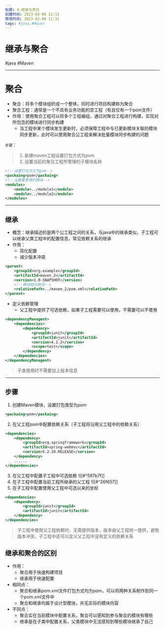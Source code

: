 ```yaml
---
标题: 4.继承与聚合
创建时间: 2023-03-08 11:13
修改时间: 2023-03-08 11:31
tags: #java,#Maven
---
```


# 继承与聚合
#java #Maven 

---
# 聚合
- 聚合：将多个模块组织成一个整体，同时进行项目构建称为聚合
- 聚合工程：通常是一个不具有业务功能的空工程（有且仅有一个pom文件）
- 作用：使用聚合工程可以将多个工程编组，通过对聚合工程进行构建，实现对所包含的模块进行同步构建
	- 当工程中某个模块发生更新时，必须保障工程中与已更新模块关联的模块同步更新，此时可以使用聚合公工程来解决批量模块同步构建的问题

`步骤`：
>1. 新建maven工程设置打包方式为pom
>2. 设置当前的聚合工程所管理的子模块名称
```xml
<!--设置打包方式为pom-->
<packaing>pom</packaing>
<!--设置要管理的模块-->
<modules>
	<module>../module1</module>
	<module>../module2</module>
</modules>
```

----
## 继承
- 概念：继承描述的是两个公工程之间的关系，与java中的继承类似，子工程可以继承父类工程中的配置信息，常见依赖关系的继承
- 作用：
	- 简化配置
	- 减少版本冲突
```xml
<parent>
	<groupId>org.example</groupId>  
	<artifactId>maven_2</artifactId>  
	<version>1.0-SNAPSHOT</version>
	<!--模块相对路径-->
	<relativePath>../maven_2/pom.xml</relativePath>
</parent>
```


- 定义依赖管理
	- 父工程中提供了可选依赖，如果子工程需要可以使用，不需要可以不使用
```xml
<dependencyManagent>
	<dependencies>
		<dependency>
			<groupId>junit</groupId>
			<artifactId>junit</artifactId>
			<version>4.1.2</version>
			<scope>test</scope>
		</dependency>
	</dependencies>
</dependencyManagent>	
```



>子类使用时不需要加上版本信息

---
## 步骤
1. 创建Maven模块，设置打包类型为pom
```xml
<packaing>pom</packaing>
```
2. 在父工程pom中配置依赖关系（子工程将沿用父工程中的依赖关系）
```xml
<dependencies>
	<dependency>
		<groupId>org.springframework</groupId>
		<artifactId>spring-webmvc</artifactId>
		<version>5.2.10.RELEASE</version>
	</dependency>
	......
</dependencies>
```
3. 在父工程中配置子工程中可选依赖
![[#^597b7f]]
4. 在子工程中配置当前工程所继承的父工程
![[#^26f657]]
5. 在子工程中配置使用父工程中可选以来的坐标
```xml
<dependencies>
	<dependency>
		<groupId>junit</groupId>
		<artifactId>junit</artifactId>
	</dependency>
</dependencies>
```
>子工程中使用父工程依赖时，无需提供版本，版本由父工程统一提供，避免版本冲突，子工程中还可以定义父工程中没有定义的依赖关系

## 继承和聚合的区别
- 作用：
	- 聚合用于快速构建项目
	- 继承用于快速配置
- 相同点：
	- 聚合和继承pom.xml文件打包方式均为pom，可以将两种关系制作到同一个pom.xml文件中
	- 聚合和继承均属于设计型模块，并无实际的模块内容
- 不同点：
	- 聚合实在当前模块中配置关系，聚合可以感知到参与聚合的模块有哪些
	- 继承是在子类中配置关系，父类模块中无法感知到哪些模块继承了自己